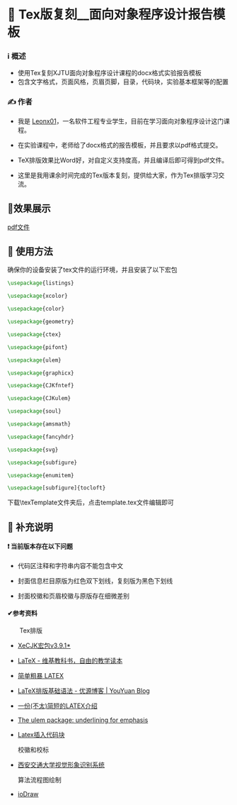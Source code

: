 # 💯 Tex版复刻__面向对象程序设计报告模板

### ℹ️ 概述

- 使用Tex复刻XJTU面向对象程序设计课程的docx格式实验报告模板
- 包含文字格式，页面风格，页眉页脚，目录，代码块，实验基本框架等的配置

### ✍️ 作者

- 我是 [Leonx01](https://github.com/Leonx01)，一名软件工程专业学生，目前在学习面向对象程序设计这门课程。

- 在实验课程中，老师给了docx格式的报告模板，并且要求以pdf格式提交。

- TeX排版效果比Word好，对自定义支持度高，并且编译后即可得到pdf文件。

- 这里是我用课余时间完成的Tex版本复刻，提供给大家，作为Tex排版学习交流。

## 🥇效果展示
[pdf文件](texTemplate/template.pdf)
## 🚀 使用方法

确保你的设备安装了tex文件的运行环境，并且安装了以下宏包

```latex
\usepackage{listings}

\usepackage{xcolor}

\usepackage{color}

\usepackage{geometry}

\usepackage{ctex}

\usepackage{pifont}

\usepackage{ulem}

\usepackage{graphicx}

\usepackage{CJKfntef}

\usepackage{CJKulem}

\usepackage{soul}

\usepackage{amsmath}

\usepackage{fancyhdr}

\usepackage{svg}

\usepackage{subfigure}

\usepackage{enumitem}

\usepackage[subfigure]{tocloft}
```

下载\texTemplate文件夹后，点击template.tex文件编辑即可

## 💭 补充说明

#### ❗ 当前版本存在以下问题

- 代码区注释和字符串内容不能包含中文

- 封面信息栏目原版为红色双下划线，复刻版为黑色下划线

- 封面校徽和页眉校徽与原版存在细微差别

#### ✔参考资料

       Tex排版

- [XeCJK宏包v3.9.1*](http://mirrors.ibiblio.org/CTAN/macros/xetex/latex/xecjk/xeCJK.pdf)

- [LaTeX - 维基教科书，自由的教学读本](https://zh.m.wikibooks.org/wiki/LaTeX)

- [简单粗暴 LATEX](http://static.latexstudio.net/wp-content/uploads/2017/08/Note-by-LaTeX-cn.pdf)

- [LaTeX排版基础语法 - 优源博客 | YouYuan Blog](https://duter2016.github.io/2020/08/09/LaTeX%E6%8E%92%E7%89%88%E5%9F%BA%E7%A1%80%E8%AF%AD%E6%B3%95/)

- [一份(不太)简短的LATEX介绍](https://texdoc.org/serve/lshort-zh-cn.pdf/0)

- [The ulem package: underlining for emphasis](https://texdoc.org/serve/ulem/0)

- [Latex插入代码块](https://www.jianshu.com/p/fb1c1c6f2d02)
  
  校徽和校标

- [西安交通大学视觉形象识别系统](http://vi.xjtu.edu.cn/)
  
  算法流程图绘制

- [ioDraw](https://www.iodraw.com/)
